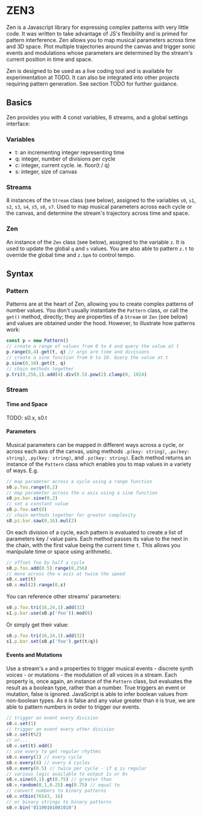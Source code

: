 # ZEN3
Zen is a Javascript library for expressing complex patterns with very little code. It was written to take advantage of JS's flexibility and is primed for pattern interference. Zen allows you to map musical parameters across time and 3D space. Plot multiple trajectories around the canvas and trigger sonic events and modulations whose parameters are determined by the stream's current position in time and space.

Zen is designed to be used as a live coding tool and is available for experimentation at TODO. It can also be integrated into other projects requiring pattern generation. See section TODO for further guidance.
## Basics
Zen provides you with 4 const variables, 8 streams, and a global settings interface:
### Variables
* t: an incrementing integer representing time
* q: integer, number of divisions per cycle
* c: integer, current cycle. ie. floor(t / q)
* s: integer, size of canvas

### Streams
8 instances of the `Stream` class (see below), assigned to the variables `s0`, `s1`, `s2`, `s3`, `s4`, `s5`, `s6`, `s7`. Used to map musical parameters across each cycle or the canvas, and determine the stream's trajectory across time and space.
### Zen
An instance of the `Zen` class (see below), assigned to the variable `z`. It is used to update the global `q` and `s` values. You are also able to pattern `z.t` to override the global time and `z.bpm` to control tempo.
## Syntax
### Pattern
Patterns are at the heart of Zen, allowing you to create complex patterns of number values. You don't usually instantiate the `Pattern` class, or call the `get()` method, directly; they are properties of a `Stream` or `Zen` (see below) and values are obtained under the hood. However, to illustrate how patterns work:
```js
const p = new Pattern()
// create a range of values from 0 to 4 and query the value at t
p.range(0,4).get(t, q) // args are time and divisions
// create a sine function from 0 to 10. Query the value at t
p.sine(0,10).get(t, q)
// chain methods together
p.tri(0,256,1).add(4).div(0.5).pow(2).clamp(0, 1024)
```

### Stream
#### Time and Space
TODO: s0.x, s0.t
#### Parameters
Musical parameters can be mapped in different ways across a cycle, or across each axis of the canvas, using methods `.p(key: string)`, `.px(key: string)`, `.py(key: string)`, and `.pz(key: string)`. Each method returns an instance of the `Pattern` class which enables you to map values in a variety of ways. E.g.
```js
// map parameter across a cycle using a range function
s0.p.foo.range(0,2)
// map parameter across the x axis using a sine function
s0.px.bar.sine(0,2)
// set a constant value
s0.p.foo.set(8)
// chain methods together for greater complexity
s0.pz.bar.saw(0,16).mul(2)
```
On each division of a cycle, each pattern is evaluated to create a list of parameters key / value pairs. Each method passes its value to the next in the chain, with the first value being the current time `t`. This allows you manipulate time or space using arithmetic.
```js
// offset foo by half a cycle
s0.p.foo.add(0.5).range(0,256)
// move across the x axis at twice the speed
s0.x.set(t)
s0.x.mul(2).range(0,s)
```

You can reference other streams' parameters:
```js
s0.p.foo.tri(16,24,1).add(32)
s1.p.bar.use(s0.p('foo')).mod(6)
```

Or simply get their value:
```js
s0.p.foo.tri(16,24,1).add(32)
s1.p.bar.set(s0.p('foo').get(t/q))
```
#### Events and Mutations
Use a stream's `e` and `m` properties to trigger musical events - discrete synth voices - or mutations - the modulation of all voices in a stream. Each property is, once again, an instance of the `Pattern` class, but evaluates the result as a boolean type, rather than a number. True triggers an event or mutation, false is ignored. JavaScript is able to infer boolean values from non-boolean types. As `0` is false and any value greater than `0` is true, we are able to pattern numbers in order to trigger our events.

```js
// trigger an event every division
s0.e.set(1)
// trigger an event every other division
s0.e.set(t%2)
// or...
s0.e.set(t).odd()
// use every to get regular rhythms
s0.e.every(1) // every cycle
s0.e.every(4) // every 4 cycles
s0.e.every(0.5) // twice per cycle - if q is regular
// various logic available to output 1s or 0s
s0.e.sine(0,1).gt(0.75) // greater than
s0.e.random(0,1,0.25).eq(0.75) // equal to
// convert numbers to binary patterns
s0.e.ntbin(76543, 16)
// or binary strings to binary patterns
s0.e.bin('01100101001010')
```